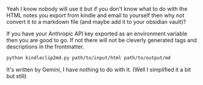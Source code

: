 Yeah I know nobody will use it but if you don't know what to do with the HTML notes you export from kindle and email to yourself then why not convert it to a markdown file (and maybe add it to your obsidian vault)?

If you have your Anthropic API key exported as an environment variable then you are good to go. If not there will not be cleverly generated tags and descriptions in the frontmatter.

```bash
python kindleclip2md.py path/to/input/html path/to/output/md
```

It's written by Gemini, I have nothing to do with it. (Well I simplified it a bit but still)
